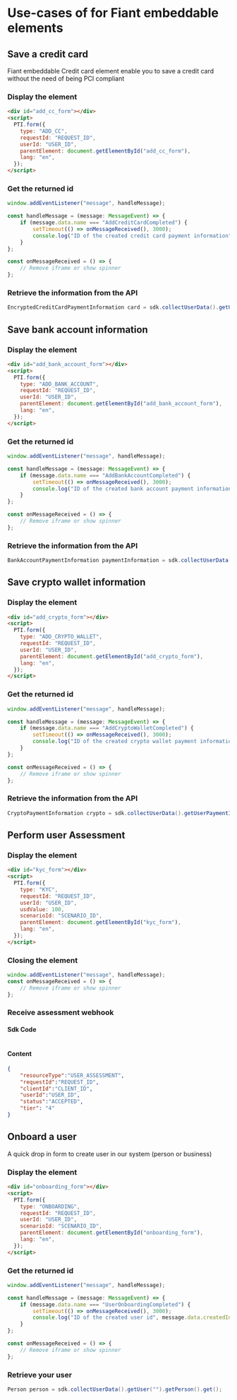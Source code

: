 # Use-cases of for Fiant embeddable elements

## Save a credit card 
Fiant embeddable Credit card element enable you to save a credit card without the need of being PCI compliant
### Display the element
```html
<div id="add_cc_form"></div>
<script>
  PTI.form({
    type: "ADD_CC",
    requestId: "REQUEST_ID",
    userId: "USER_ID",
    parentElement: document.getElementById("add_cc_form"),
    lang: "en",
  });
</script>
```
### Get the returned id

```typescript
window.addEventListener("message", handleMessage);

const handleMessage = (message: MessageEvent) => {
    if (message.data.name === "AddCreditCardCompleted") {
        setTimeout(() => onMessageReceived(), 3000);
        console.log("ID of the created credit card payment information", message.data.createdId);
    }
};

const onMessageReceived = () => {
    // Remove iframe or show spinner
};
```

### Retrieve the information from the API
```java
EncryptedCreditCardPaymentInformation card = sdk.collectUserData().getUserPaymentInformation("YOUR_USER_ID", "CC_PAYMENT_INFO_ID").getEncryptedCreditCard().get();
```

## Save bank account information
### Display the element
```html
<div id="add_bank_account_form"></div>
<script>
  PTI.form({
    type: "ADD_BANK_ACCOUNT",
    requestId: "REQUEST_ID",
    userId: "USER_ID",
    parentElement: document.getElementById("add_bank_account_form"),
    lang: "en",
  });
</script>
```
### Get the returned id
```typescript
window.addEventListener("message", handleMessage);

const handleMessage = (message: MessageEvent) => {
    if (message.data.name === "AddBankAccountCompleted") {
        setTimeout(() => onMessageReceived(), 3000);
        console.log("ID of the created bank account payment information", message.data.createdId);
    }
};

const onMessageReceived = () => {
    // Remove iframe or show spinner
};
```

### Retrieve the information from the API
```java
BankAccountPaymentInformation paymentInformation = sdk.collectUserData().getUserPaymentInformation("YOUR_USER_ID", "BANK_ACCOUNT_INFO_ID").getBankAccount().get();
```
## Save crypto wallet information
### Display the element
```html
<div id="add_crypto_form"></div>
<script>
  PTI.form({
    type: "ADD_CRYPTO_WALLET",
    requestId: "REQUEST_ID",
    userId: "USER_ID",
    parentElement: document.getElementById("add_crypto_form"),
    lang: "en",
  });
</script>
```
### Get the returned id
```typescript
window.addEventListener("message", handleMessage);

const handleMessage = (message: MessageEvent) => {
    if (message.data.name === "AddCryptoWalletCompleted") {
        setTimeout(() => onMessageReceived(), 3000);
        console.log("ID of the created crypto wallet payment information", message.data.createdId);
    }
};

const onMessageReceived = () => {
    // Remove iframe or show spinner
};
```
### Retrieve the information from the API
```java
CryptoPaymentInformation crypto = sdk.collectUserData().getUserPaymentInformation("YOUR_USER_ID", "CRYPTO_WALLET_INFO_ID").getCrypto().get();
```

## Perform user Assessment
### Display the element
```html
<div id="kyc_form"></div>
<script>
  PTI.form({
    type: "KYC",
    requestId: "REQUEST_ID",
    userId: "USER_ID",
    usdValue: 100,
    scenarioId: "SCENARIO_ID",
    parentElement: document.getElementById("kyc_form"),
    lang: "en",
  });
</script>
```

### Closing the element
```typescript
window.addEventListener("message", handleMessage);
const onMessageReceived = () => {
    // Remove iframe or show spinner
};
```

### Receive assessment webhook
#### Sdk Code
```java

```
#### Content
```json
{
    "resourceType":"USER_ASSESSMENT",
    "requestId":"REQUEST_ID",
    "clientId":"CLIENT_ID",
    "userId":"USER_ID",
    "status":"ACCEPTED",
    "tier": "4"  
}
```


## Onboard a user
A quick drop in form to create user in our system (person or business)
### Display the element
```html
<div id="onboarding_form"></div>
<script>
  PTI.form({
    type: "ONBOARDING",
    requestId: "REQUEST_ID",
    userId: "USER_ID",
    scenarioId: "SCENARIO_ID",
    parentElement: document.getElementById("onboarding_form"),
    lang: "en",
  });
</script>
```
### Get the returned id
```typescript
window.addEventListener("message", handleMessage);

const handleMessage = (message: MessageEvent) => {
    if (message.data.name === "UserOnboardingCompleted") {
        setTimeout(() => onMessageReceived(), 3000);
        console.log("ID of the created user id", message.data.createdId);
    }
};

const onMessageReceived = () => {
    // Remove iframe or show spinner
};
```


### Retrieve your user
```java
Person person = sdk.collectUserData().getUser("").getPerson().get();
```